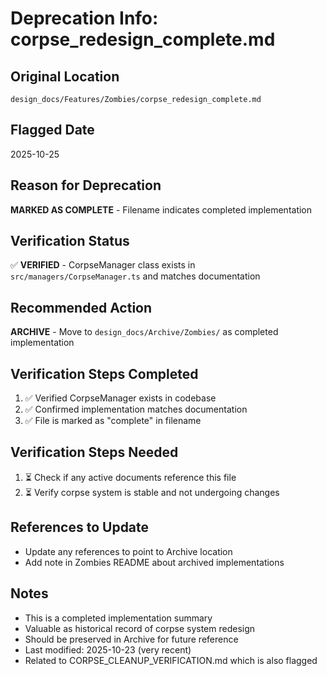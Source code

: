 # Deprecation Info: corpse_redesign_complete.md

## Original Location

`design_docs/Features/Zombies/corpse_redesign_complete.md`

## Flagged Date

2025-10-25

## Reason for Deprecation

**MARKED AS COMPLETE** - Filename indicates completed implementation

## Verification Status

✅ **VERIFIED** - CorpseManager class exists in `src/managers/CorpseManager.ts` and matches documentation

## Recommended Action

**ARCHIVE** - Move to `design_docs/Archive/Zombies/` as completed implementation

## Verification Steps Completed

1. ✅ Verified CorpseManager exists in codebase
2. ✅ Confirmed implementation matches documentation
3. ✅ File is marked as "complete" in filename

## Verification Steps Needed

1. ⏳ Check if any active documents reference this file
2. ⏳ Verify corpse system is stable and not undergoing changes

## References to Update

- Update any references to point to Archive location
- Add note in Zombies README about archived implementations

## Notes

- This is a completed implementation summary
- Valuable as historical record of corpse system redesign
- Should be preserved in Archive for future reference
- Last modified: 2025-10-23 (very recent)
- Related to CORPSE_CLEANUP_VERIFICATION.md which is also flagged
